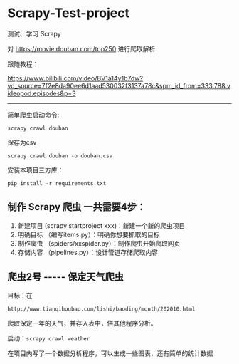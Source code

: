 # Scrapy-Test-project

测试、学习 Scrapy

对 https://movie.douban.com/top250  进行爬取解析

跟随教程：

https://www.bilibili.com/video/BV1a14y1b7dw?vd_source=7f2e8da90ee6d1aad530032f3137a78c&spm_id_from=333.788.videopod.episodes&p=3

---

简单爬虫启动命令:

``scrapy crawl douban ``

保存为csv

``scrapy crawl douban -o douban.csv``

安装本项目三方库：

``pip install -r requirements.txt``

## 制作 Scrapy 爬虫 一共需要4步：

1. 新建项目 (scrapy startproject xxx)：新建一个新的爬虫项目
2. 明确目标 （编写items.py）：明确你想要抓取的目标
3. 制作爬虫 （spiders/xxspider.py）：制作爬虫开始爬取网页
4. 存储内容 （pipelines.py）：设计管道存储爬取内容

## 爬虫2号  -----  保定天气爬虫

目标：在

```
http://www.tianqihoubao.com/lishi/baoding/month/202010.html
```

爬取保定一年的天气，并存入表中，供其他程序分析。

启动：``scrapy crawl weather ``

在项目内写了一个数据分析程序，可以生成一些图表，还有简单的统计数据

